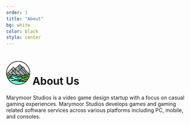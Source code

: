 ```yaml
---
order: 1
title: "About"
bg: white
color: black
style: center
---
```


# ![Logo][logo] About Us
Marymoor Studios is a video game design startup with a focus on casual gaming experiences.
Marymoor Studios develops games and gaming related software services across various platforms
including PC, mobile, and consoles.

[logo]: https://raw.githubusercontent.com/MarymoorStudios/Core/main/Images/Marymoor%20Studios%20Logo%20NM%2064x64.png
